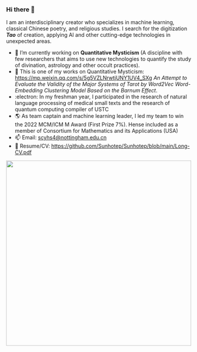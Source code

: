### Hi there :bouquet:

I am an interdisciplinary creator who specializes in machine learning, classical Chinese poetry, and religious studies. 
I search for the digitization ***Tao*** of creation, applying AI and other cutting-edge technologies in unexpected areas.
<!--
**Sunhotep/Sunhotep** is a ✨ _special_ ✨ repository because its `README.md` (this file) appears on your GitHub profile.

Here are some ideas to get you started:

- 🔭 I’m currently working on Quantitative Mysticism (A discipline with few researchers that aims to use new technologies to quantify the study of divination, astrology and other occult practices)
- 🌱 I’m currently learning ...
- 👯 I’m looking to collaborate on ...
- 🤔 I’m looking for help with ...
- 💬 Ask me about ...
- 📫 How to reach me: ...
- 😄 Pronouns: ...
- ⚡ Fun fact: ...
-->
- 🔭 I’m currently working on **Quantitative Mysticism** (A discipline with few researchers that aims to use new technologies to quantify the study of divination, astrology and other occult practices).
- 🔮 This is one of my works on Quantitative Mysticism: https://mp.weixin.qq.com/s/5g5VZLNrwtjUNY1UV4_SXg *An Attempt to Evaluate the Validity of the Major Systems of Tarot by Word2Vec Word-Embedding Clustering Model Based on the Barnum Effect*.
- :electron: In my freshman year, I participated in the research of natural language processing of medical small texts and the research of quantum computing compiler of USTC
- :earth_americas: As team captain and machine learning leader, I led my team to win the 2022 MCM/ICM M Award (First Prize 7%). Hense included as a member of Consortium for Mathematics and its Applications (USA)
- 📫 Email: scyhs4@nottingham.edu.cn
- 🧸 Resume/CV: https://github.com/Sunhotep/Sunhotep/blob/main/Long-CV.pdf
<img src="https://github.com/Sunhotep/Sunhotep/blob/main/hello-sthtp-welcome.png" width="500">
